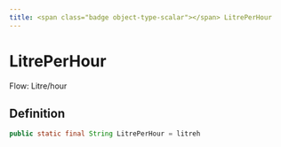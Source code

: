 ```yaml
---
title: <span class="badge object-type-scalar"></span> LitrePerHour
---
```

# <span class="badge object-type-scalar"></span> LitrePerHour

Flow: Litre/hour

## Definition

```java
public static final String LitrePerHour = litreh
```
